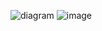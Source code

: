![diagram](https://user-images.githubusercontent.com/68298079/162976236-cae99ad4-b253-45cb-8883-a23f6433fbda.png)
![image](https://user-images.githubusercontent.com/68298079/164043158-4e73ef30-fced-42b7-913b-8f72dc7657f5.png)

